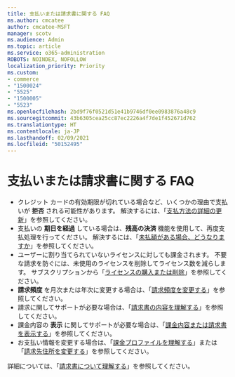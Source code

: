 ```yaml
---
title: 支払いまたは請求書に関する FAQ
ms.author: cmcatee
author: cmcatee-MSFT
manager: scotv
ms.audience: Admin
ms.topic: article
ms.service: o365-administration
ROBOTS: NOINDEX, NOFOLLOW
localization_priority: Priority
ms.custom:
- commerce
- "1500024"
- "5525"
- "1500005"
- "5523"
ms.openlocfilehash: 2bd9f76f0521d51e41b9746df0ee0983876a48c9
ms.sourcegitcommit: 43b6305cea25cc87ec2226a4f7de1f452671d762
ms.translationtype: HT
ms.contentlocale: ja-JP
ms.lasthandoff: 02/09/2021
ms.locfileid: "50152495"
---
```

# <a name="billing-or-invoice-faq"></a>支払いまたは請求書に関する FAQ

- クレジット カードの有効期限が切れている場合など、いくつかの理由で支払いが **拒否** される可能性があります。 解決するには、「[支払方法の詳細の更新](https://docs.microsoft.com/microsoft-365/commerce/billing-and-payments/manage-payment-methods#update-payment-method-details)」を参照してください。
- 支払いの **期日を経過** している場合は、**残高の決済** 機能を使用して、再度支払処理を行ってください。 解決するには、「[未払額がある場合、どうなりますか](https://docs.microsoft.com/microsoft-365/commerce/billing-and-payments/pay-for-your-subscription#what-if-i-have-an-outstanding-balance)」を参照してください。
- ユーザーに割り当てられていないライセンスに対しても課金されます。 不要な請求を防ぐには、未使用のライセンスを削除してライセンス数を減らします。 サブスクリプションから「[ライセンスの購入または削除](https://docs.microsoft.com/microsoft-365/commerce/licenses/buy-licenses)」を参照してください。
- **請求頻度** を月次または年次に変更する場合は、「[請求頻度を変更する](https://docs.microsoft.com/microsoft-365/commerce/billing-and-payments/change-payment-frequency)」を参照してください。
- 請求に関してサポートが必要な場合は、「[請求書の内容を理解する](https://docs.microsoft.com/microsoft-365/commerce/billing-and-payments/understand-your-invoice2)」を参照してください。
- 課金内容の **表示** に関してサポートが必要な場合は、「[課金内容または請求書を表示する](https://docs.microsoft.com/microsoft-365/commerce/billing-and-payments/view-your-bill-or-invoice)」を参照してください。
- お支払い情報を変更する場合は、「[課金プロファイルを理解する](https://docs.microsoft.com/microsoft-365/commerce/billing-and-payments/manage-billing-profiles)」または「[請求先住所を変更する](https://docs.microsoft.com/microsoft-365/commerce/billing-and-payments/change-your-billing-addresses)」を参照してください。

詳細については、「[請求書について理解する](https://docs.microsoft.com/microsoft-365/commerce/billing-and-payments/understand-your-invoice2)」を参照してください。